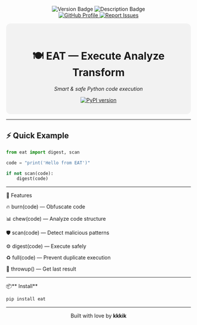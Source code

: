 <p align="center">
  <img src="https://img.shields.io/badge/d9c-PyPI-red" alt="Version Badge">
  <img src="https://img.shields.io/badge/eat:%20Python%20Execute%20Funny.-8A4B295" alt="Description Badge">
  <br>
  <a href="https://github.com/kkkik">
    <img src="https://img.shields.io/badge/GitHub-Profile-black?logo=github" alt="GitHub Profile">
  </a>
  <a href="https://t.me/pyd9c">
    <img src="https://img.shields.io/badge/Report%20Issues-Telegram-blue?logo=telegram" alt="Report Issues">
  </a>
</p>
<div align="center" style="background-color: #f2f2f2; padding: 30px; border-radius: 12px;">

  
  <h1>🍽 EAT — Execute Analyze Transform</h1>

  <p><i>Smart & safe Python code execution</i></p>

  <a href="https://badge.fury.io/py/eat">
    <img src="https://badge.fury.io/py/eat.svg" alt="PyPI version" />
  </a>

</div>

---

## ⚡ Quick Example

```python
from eat import digest, scan

code = "print('Hello from EAT')"

if not scan(code):
    digest(code)
```

---

🧠 Features

🔥 burn(code) — Obfuscate code

📊 chew(code) — Analyze code structure

🛡️ scan(code) — Detect malicious patterns

⚙️ digest(code) — Execute safely

♻️ full(code) — Prevent duplicate execution

🧠 throwup() — Get last result



---

📦** Install**
```bash
pip install eat
```

---

<p align="center">
  Built with love by <strong>kkkik</strong>
</p>
